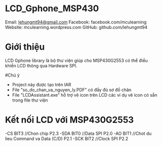 # LCD_Gphone_MSP430

Email: lehungmt94@gmail.com 
Facebook: facebook.com/mculearning 
Website: mculearning.wordpress.com 
GitHub: github.com/lehungmt94 

# Giới thiệu
LCD Gphone library là bộ thư viện giúp cho MSP430G2553 có thể điều khiển LCD thông qua Hardware SPI.


#Chú ý
- Project này được tạo trên IAR 
- File "so_do_chan_va_nguyen_ly.PDF" có đầy đủ sơ đồ chân
- File "LCDAssistant.exe" hỗ trợ vẽ icon trên LCD các ví dụ vẽ icon có sẵn trong file thư viện

# Kết nối LCD với MSP430G2553 

-CS		BIT3 //Chon chip P2.3
-SDA	    BIT0 //Data SPI P2.0
-AO      BIT1 //Chot du lieu Command va Data (C/D) P2.1
-SCK	    BIT2 //Clock SPI  P2.2